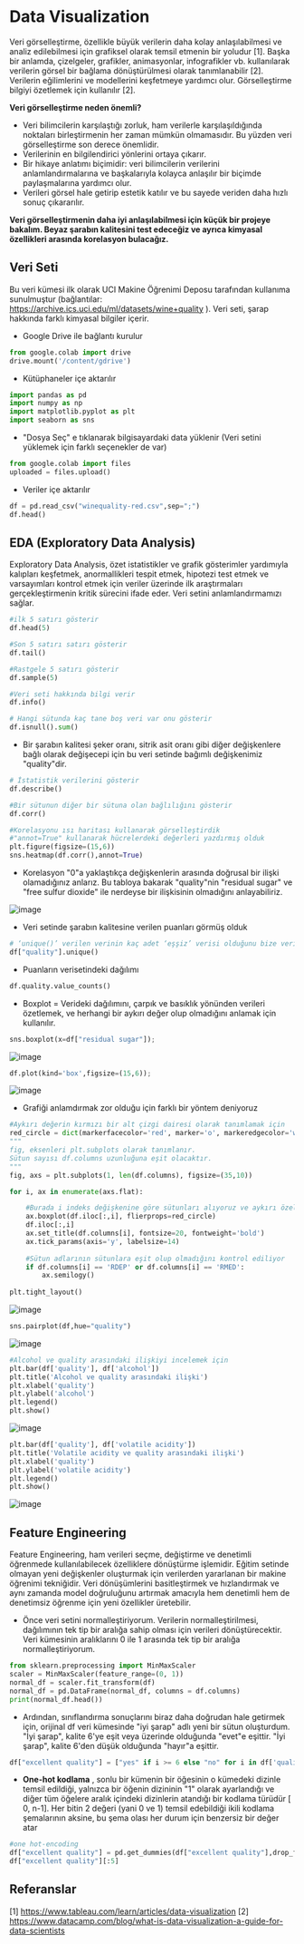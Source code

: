 # Data Visualization

Veri görselleştirme, özellikle büyük verilerin daha kolay anlaşılabilmesi ve analiz edilebilmesi için  grafiksel olarak temsil etmenin bir yoludur [1]. Başka bir anlamda, çizelgeler, grafikler, animasyonlar, infografikler vb. kullanılarak verilerin görsel bir bağlama dönüştürülmesi olarak tanımlanabilir [2]. Verilerin eğilimlerini ve modellerini keşfetmeye yardımcı olur. Görselleştirme bilgiyi özetlemek için kullanılır [2].

**Veri görselleştirme neden önemli?**

-  Veri bilimcilerin karşılaştığı zorluk, ham verilerle karşılaşıldığında noktaları birleştirmenin her zaman mümkün olmamasıdır. Bu yüzden veri görselleştirme son derece önemlidir.
-  Verilerinin en bilgilendirici yönlerini ortaya çıkarır.
-  Bir hikaye anlatımı biçimidir: veri bilimcilerin verilerini anlamlandırmalarına ve başkalarıyla kolayca anlaşılır bir biçimde paylaşmalarına yardımcı olur. 
-  Verileri görsel hale getirip estetik katılır ve bu sayede veriden daha hızlı sonuç çıkararılır.

**Veri görselleştirmenin daha iyi anlaşılabilmesi için küçük bir projeye bakalım. Beyaz şarabın kalitesini test edeceğiz ve ayrıca kimyasal özellikleri arasında korelasyon bulacağız.**

## Veri Seti
Bu veri kümesi ilk olarak UCI Makine Öğrenimi Deposu tarafından kullanıma sunulmuştur (bağlantılar: https://archive.ics.uci.edu/ml/datasets/wine+quality ).  Veri seti, şarap hakkında farklı kimyasal bilgiler içerir.

- Google Drive ile bağlantı kurulur
```python
from google.colab import drive
drive.mount('/content/gdrive')

```
- Kütüphaneler içe aktarılır
```python
import pandas as pd
import numpy as np 
import matplotlib.pyplot as plt
import seaborn as sns

```
- "Dosya Seç" e tıklanarak bilgisayardaki data yüklenir (Veri setini yüklemek için farklı seçenekler de var)
```python
from google.colab import files
uploaded = files.upload()

```
- Veriler içe aktarılır
```python
df = pd.read_csv("winequality-red.csv",sep=";")
df.head()

```

## EDA (Exploratory Data Analysis)
Exploratory Data Analysis, özet istatistikler ve grafik gösterimler yardımıyla kalıpları keşfetmek, anormallikleri tespit etmek, hipotezi test etmek ve varsayımları kontrol etmek için veriler üzerinde ilk araştırmaları gerçekleştirmenin kritik sürecini ifade eder. Veri setini anlamlandırmamızı sağlar.

```python
#ilk 5 satırı gösterir
df.head(5)

```
```python
#Son 5 satırı satırı gösterir
df.tail()

```
```python
#Rastgele 5 satırı gösterir
df.sample(5)

```
```python
#Veri seti hakkında bilgi verir
df.info()

```
```python
# Hangi sütunda kaç tane boş veri var onu gösterir
df.isnull().sum()

```
- Bir şarabın kalitesi şeker oranı, sitrik asit oranı gibi diğer değişkenlere bağlı olarak değişecepi için bu veri setinde bağımlı değişkenimiz "quality"dir.
```python
# İstatistik verilerini gösterir 
df.describe()

```
```python
#Bir sütunun diğer bir sütuna olan bağlılığını gösterir
df.corr()

```
```python
#Korelasyonu ısı haritası kullanarak görselleştirdik
#"annot=True" kullanarak hücrelerdeki değerleri yazdırmış olduk
plt.figure(figsize=(15,6))
sns.heatmap(df.corr(),annot=True)

```
- Korelasyon "0"a yaklaştıkça değişkenlerin arasında doğrusal bir ilişki olamadığınız anlarız. Bu tabloya bakarak "quality"nin "residual sugar" ve "free sulfur dioxide" ile nerdeyse bir ilişkisinin olmadığını anlayabiliriz.

![image](https://user-images.githubusercontent.com/46057146/226600442-80e5fcd1-5767-43c5-8a38-aa0c76e262e1.png)

- Veri setinde şarabın kalitesine verilen puanları görmüş olduk
```python
# ‘unique()’ verilen verinin kaç adet ‘eşşiz’ verisi olduğunu bize verir
df["quality"].unique()

```
- Puanların verisetindeki dağılımı
```python
df.quality.value_counts()

```
- Boxplot = Verideki dağılımını, çarpık ve basıklık yönünden verileri özetlemek, ve herhangi bir aykırı değer olup olmadığını anlamak için kullanılır.
```python
sns.boxplot(x=df["residual sugar"]);

```
![image](https://user-images.githubusercontent.com/46057146/226600784-2200caf7-5af8-409f-b610-f7fb4fe41c3c.png)

```python
df.plot(kind='box',figsize=(15,6));

```
![image](https://user-images.githubusercontent.com/46057146/226600869-2cc816ba-5c8c-42a0-aefd-ad1bd2a88ce7.png)

- Grafiği anlamdırmak zor olduğu için farklı bir yöntem deniyoruz
```python
#Aykırı değerin kırmızı bir alt çizgi dairesi olarak tanımlamak için
red_circle = dict(markerfacecolor='red', marker='o', markeredgecolor='white')
"""
fig, eksenleri plt.subplots olarak tanımlanır. 
Sütun sayısı df.columns uzunluğuna eşit olacaktır. 
"""
fig, axs = plt.subplots(1, len(df.columns), figsize=(35,10))

for i, ax in enumerate(axs.flat):

    #Burada i indeks değişkenine göre sütunları alıyoruz ve aykırı özelliklerimizi belirtiriz ve red_circle'ı ekliyoruz.
    ax.boxplot(df.iloc[:,i], flierprops=red_circle)
    df.iloc[:,i]
    ax.set_title(df.columns[i], fontsize=20, fontweight='bold')
    ax.tick_params(axis='y', labelsize=14)
    
    #Sütun adlarının sütunlara eşit olup olmadığını kontrol ediliyor
    if df.columns[i] == 'RDEP' or df.columns[i] == 'RMED':
        ax.semilogy()
    
plt.tight_layout()

```
![image](https://user-images.githubusercontent.com/46057146/226600998-f5c63009-cd73-429c-b069-d9ba42564ab6.png)

```python
sns.pairplot(df,hue="quality")

```
![image](https://user-images.githubusercontent.com/46057146/226601038-95830bf9-bfd8-4b59-93a6-1ce7c0208fd5.png)


```python
#Alcohol ve quality arasındaki ilişkiyi incelemek için 
plt.bar(df['quality'], df['alcohol'])
plt.title('Alcohol ve quality arasındaki ilişki')
plt.xlabel('quality')
plt.ylabel('alcohol')
plt.legend()
plt.show()

```
![image](https://user-images.githubusercontent.com/46057146/226601084-f3555643-3a7d-497e-ae82-2daa8b8c5cad.png)

```python
plt.bar(df['quality'], df['volatile acidity'])
plt.title('Volatile acidity ve quality arasındaki ilişki')
plt.xlabel('quality')
plt.ylabel('volatile acidity')
plt.legend()
plt.show()

```
![image](https://user-images.githubusercontent.com/46057146/226601139-5fd8d5d0-cf66-4076-a8a7-2c7f08396faf.png)

## Feature Engineering
Feature Engineering, ham verileri seçme, değiştirme ve denetimli öğrenmede kullanılabilecek özelliklere dönüştürme işlemidir. Eğitim setinde olmayan yeni değişkenler oluşturmak için verilerden yararlanan bir makine öğrenimi tekniğidir. Veri dönüşümlerini basitleştirmek ve hızlandırmak ve aynı zamanda model doğruluğunu artırmak amacıyla hem denetimli hem de denetimsiz öğrenme için yeni özellikler üretebilir.
- Önce veri setini normalleştiriyorum. Verilerin normalleştirilmesi, dağılımının tek tip bir aralığa sahip olması için verileri dönüştürecektir. Veri kümesinin aralıklarını 0 ile 1 arasında tek tip bir aralığa normalleştiriyorum.

```python
from sklearn.preprocessing import MinMaxScaler
scaler = MinMaxScaler(feature_range=(0, 1))
normal_df = scaler.fit_transform(df)
normal_df = pd.DataFrame(normal_df, columns = df.columns)
print(normal_df.head())

```
- Ardından, sınıflandırma sonuçlarını biraz daha doğrudan hale getirmek için, orijinal df veri kümesinde "iyi şarap" adlı yeni bir sütun oluşturdum. "İyi şarap", kalite 6'ye eşit veya üzerinde olduğunda "evet"e eşittir. "İyi şarap", kalite 6'den düşük olduğunda "hayır"a eşittir.
```python
df["excellent quality"] = ["yes" if i >= 6 else "no" for i in df['quality']]

```
- **One-hot kodlama** , sonlu bir kümenin bir öğesinin o kümedeki dizinle temsil edildiği, yalnızca bir öğenin dizininin "1" olarak ayarlandığı ve diğer tüm öğelere aralık içindeki dizinlerin atandığı bir kodlama türüdür [ 0, n-1]. Her bitin 2 değeri (yani 0 ve 1) temsil edebildiği ikili kodlama şemalarının aksine, bu şema olası her durum için benzersiz bir değer atar
```python
#one hot-encoding
df["excellent quality"] = pd.get_dummies(df["excellent quality"],drop_first=True)
df["excellent quality"][:5]

```


##  Referanslar
[1] https://www.tableau.com/learn/articles/data-visualization
[2] https://www.datacamp.com/blog/what-is-data-visualization-a-guide-for-data-scientists
